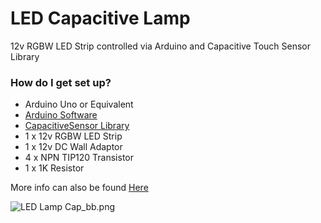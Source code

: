 # LED Capacitive Lamp #

12v RGBW LED Strip controlled via Arduino and Capacitive Touch Sensor Library

### How do I get set up? ###

* Arduino Uno or Equivalent
* [Arduino Software](http://arduino.cc/en/Main/Software)
* [CapacitiveSensor Library](https://github.com/PaulStoffregen/CapacitiveSensor)
* 1 x 12v RGBW LED Strip
* 1 x 12v DC Wall Adaptor
* 4 x NPN TIP120 Transistor
* 1 x 1K Resistor

More info can also be found [Here](http://playground.arduino.cc/Main/CapacitiveSensor?from=Main.CapSense)

![LED Lamp Cap_bb.png](https://bitbucket.org/repo/benEg5/images/1231881544-LED%20Lamp%20Cap_bb.png)
